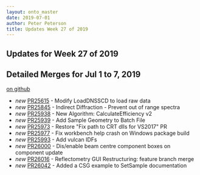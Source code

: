 ```yaml
---
layout: onto_master
date: 2019-07-01
author: Peter Peterson
title: Updates Week 27 of 2019
---
```

Updates for Week 27 of 2019
---------------------------

Detailed Merges for Jul 1 to 7, 2019
------------------------------------
[on github](https://github.com/mantidproject/mantid/pulls?q=is%3Apr+merged%3A2019-07-02..2019-07-07)

* *new* [PR25615](https://github.com/mantidproject/mantid/pull/25615) - Modify LoadDNSSCD to load raw data
* *new* [PR25845](https://github.com/mantidproject/mantid/pull/25845) - Indirect Diffraction - Prevent out of range spectra
* *new* [PR25938](https://github.com/mantidproject/mantid/pull/25938) - New Algorithm: CalculateEfficiency v2
* *new* [PR25939](https://github.com/mantidproject/mantid/pull/25939) - Add Sample Geometry to Batch File
* *new* [PR25973](https://github.com/mantidproject/mantid/pull/25973) - Restore "Fix path to CRT dlls for VS2017" PR
* *new* [PR25977](https://github.com/mantidproject/mantid/pull/25977) - Fix workbench help crash on Windows package build
* *new* [PR25993](https://github.com/mantidproject/mantid/pull/25993) - Add vulcan IDFs
* *new* [PR26000](https://github.com/mantidproject/mantid/pull/26000) - Dis/enable beam centre component boxes on component update
* *new* [PR26016](https://github.com/mantidproject/mantid/pull/26016) - Reflectometry GUI Restructuring: feature branch merge
* *new* [PR26042](https://github.com/mantidproject/mantid/pull/26042) - Added a CSG example to SetSample documentation
